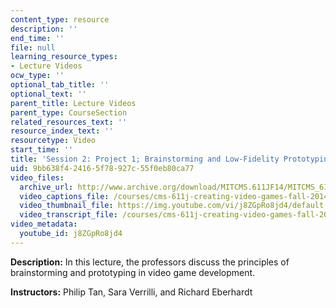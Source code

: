```yaml
---
content_type: resource
description: ''
end_time: ''
file: null
learning_resource_types:
- Lecture Videos
ocw_type: ''
optional_tab_title: ''
optional_text: ''
parent_title: Lecture Videos
parent_type: CourseSection
related_resources_text: ''
resource_index_text: ''
resourcetype: Video
start_time: ''
title: 'Session 2: Project 1; Brainstorming and Low-Fidelity Prototyping'
uid: 9bb638f4-2416-5f78-927c-55f0eb80ca77
video_files:
  archive_url: http://www.archive.org/download/MITCMS.611JF14/MITCMS_611JF14_lec02_300k.mp4
  video_captions_file: /courses/cms-611j-creating-video-games-fall-2014/7655ca686aae547780443e00211353ff_j8ZGpRo8jd4.vtt
  video_thumbnail_file: https://img.youtube.com/vi/j8ZGpRo8jd4/default.jpg
  video_transcript_file: /courses/cms-611j-creating-video-games-fall-2014/f7f21fd68c207fb19f3e2a5c41508c8a_j8ZGpRo8jd4.pdf
video_metadata:
  youtube_id: j8ZGpRo8jd4
---
```


**Description:** In this lecture, the professors discuss the principles of brainstorming and prototyping in video game development.

**Instructors:** Philip Tan, Sara Verrilli, and Richard Eberhardt

